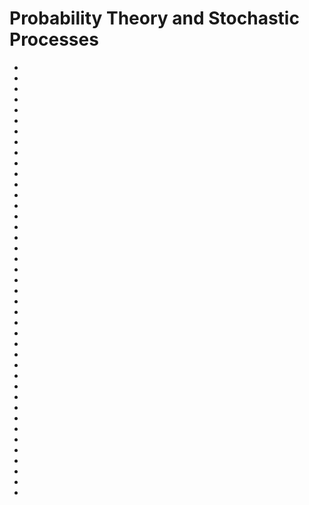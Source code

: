# Probability Theory and Stochastic Processes

- [](p1.md)
- [](p2.md)
- [](p3.md)
- [](p4.md)
- [](p5.md)
- [](p6.md)
- [](p7.md)
- [](p8.md)
- [](p9.md)
- [](p10.md)
- [](p11.md)
- [](p12.md)
- [](p13.md)
- [](p14.md)
- [](p15.md)
- [](p16.md)
- [](p17.md)
- [](p18.md)
- [](p19.md)
- [](p20.md)
- [](p21.md)
- [](p22.md)
- [](p23.md)
- [](p24.md)
- [](p25.md)
- [](p26.md)
- [](p27.md)
- [](p28.md)
- [](p29.md)
- [](p30.md)
- [](p31.md)
- [](p32.md)
- [](p33.md)
- [](p34.md)
- [](p35.md)
- [](p36.md)
- [](p37.md)
- [](p38.md)
- [](p39.md)
- [](p40.md)
- [](p41.md)
<!-- - [](p42.md)
- [](p43.md)
- [](p44.md)
- [](p45.md)
- [](p46.md)
- [](p47.md)
- [](p48.md)
 -->
